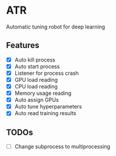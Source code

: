 # ATR
Automatic tuning robot for deep learning
## Features
- [x] Auto kill process
- [x] Auto start process
- [x] Listener for process crash
- [x] GPU load reading
- [x] CPU load reading
- [x] Memory usage reading
- [x] Auto assign GPUs
- [x] Auto tune hyperparameters
- [x] Auto read training results

## TODOs
- [ ] Change subprocess to multiprocessing 

